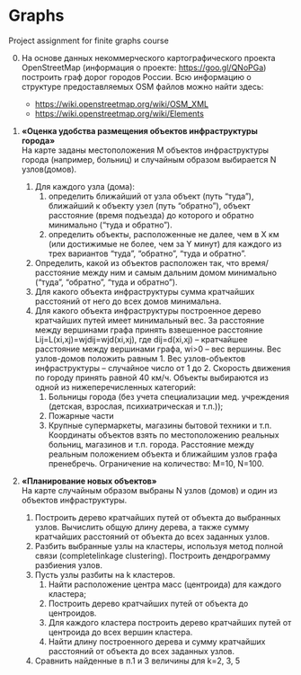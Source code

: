# Graphs
Project assignment for finite graphs course


0. На основе данных некоммерческого картографического проекта OpenStreetMap (информация о проекте: https://goo.gl/QNoPGa) построить граф дорог городов России. Всю информацию о структуре предоставляемых OSM файлов можно найти здесь:
   * https://wiki.openstreetmap.org/wiki/OSM_XML   
   * https://wiki.openstreetmap.org/wiki/Elements  
   
   
1. **«Оценка удобства размещения объектов инфраструктуры города»**  
На карте заданы местоположения М объектов инфраструктуры города (например, больниц) и случайным образом выбирается N узлов(домов). 
   1. Для каждого узла (дома): 
      1. определить ближайший от узла объект (путь “туда”), ближайший к объекту узел (путь “обратно”), объект расстояние (время подъезда) до которого и обратно минимально (“туда и обратно”).
      2. определить объекты, расположенные не далее, чем в X км (или достижимые не более, чем за Y минут) для каждого из трех    вариантов “туда”, “обратно”, “туда и обратно”.
   2. Определить, какой из объектов расположен так, что время/расстояние между ним и
самым дальним домом минимально (“туда”, “обратно”, “туда и обратно”).
   3. Для какого объекта инфраструктуры сумма кратчайших расстояний от него до всех
домов минимальна.
   4. Для какого объекта инфраструктуры построенное дерево кратчайших путей имеет минимальный вес. За расстояние между вершинами графа принять взвешенное расстояние Lij=L(xi,xj)=wjdij=wjd(xi,xj), где dij=d(xi,xj) – кратчайшее расстояние между вершинами графа, wi>0 – вес вершины. Вес узлов-домов положить равным 1. Вес узлов-объектов инфраструктуры – случайное число от 1 до 2. Скорость движения по городу принять равной 40 км/ч.
Объекты выбираются из одной из нижеперечисленных категорий:
      1. Больницы города (без учета специализации мед. учреждения (детская, взрослая,
психиатрическая и т.п.));
      2. Пожарные части
      3. Крупные супермаркеты, магазины бытовой техники и т.п.
Координаты объектов взять по местоположению реальных больниц, магазинов и т.п.
города. Расстояние между реальным положением объекта и ближайшим узлов графа
пренебречь. Ограничение на количество: M=10, N=100.


2. **«Планирование новых объектов»**  
На карте случайным образом выбраны N узлов (домов) и один из объектов инфраструктуры. 
   1. Построить дерево кратчайших путей от объекта до выбранных узлов. Вычислить
общую длину дерева, а также сумму кратчайших расстояний от объекта до всех
заданных узлов.
   2. Разбить выбранные узлы на кластеры, используя метод полной связи (сompletelinkage clustering). Построить дендрограмму разбиения узлов.
   3. Пусть узлы разбиты на k кластеров.
      1. Найти расположение центра масс (центроида) для каждого кластера;
      2. Построить дерево кратчайших путей от объекта до центроидов.
      3. Для каждого кластера построить дерево кратчайших путей от центроида до всех вершин кластера.
      4. Найти длину построенного дерева и сумму кратчайших расстояний от объекта до всех заданных узлов.
   4. Сравнить найденные в п.1 и 3 величины для k=2, 3, 5
